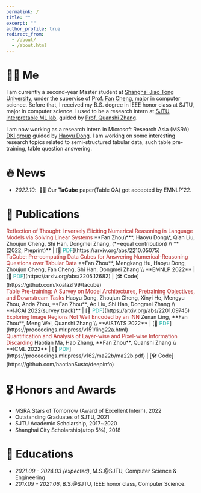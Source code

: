 ```yaml
---
permalink: /
title: ""
excerpt: ""
author_profile: true
redirect_from: 
  - /about/
  - /about.html
---
```


<span class='anchor' id='about-me'></span>

# 🐱‍🚀 Me

I am currently a second-year Master student at [Shanghai Jiao Tong University](https://en.sjtu.edu.cn/), under the supervise of [Prof. Fan Cheng](https://www.cs.sjtu.edu.cn/~chengfan/index.html), major in computer science. Before that, I received my B.S. degree in IEEE honor class at SJTU, major in computer science. I used to be a research intern at [ SJTU interpretable ML lab](https://sjtu-xai-lab.github.io/), guided by [Prof. Quanshi Zhang](qszhang.com).

I am now working as a research intern in Microsoft Research Asia (MSRA) [DKI group](https://www.microsoft.com/en-us/research/group/data-knowledge-intelligence/) guided by [Haoyu Dong](https://www.microsoft.com/en-us/research/people/hadong/). I am working on some interesting research topics related to semi-structured tabular data, such table pre-training, table question answering.

# 🔥 News
- *2022.10*: &nbsp;🎉🎉 Our **TaCube** paper(Table QA) got accepted by EMNLP'22.

# 📝 Publications 

<div class='paper-box-text' markdown="1">
<font color="FireBrick">Reflection of Thought: Inversely Eliciting Numerical Reasoning in Language Models via Solving Linear Systems</font>
**Fan Zhou\***, Haoyu Dong\*, Qian Liu, Zhoujun Cheng, Shi Han, Dongmei Zhang, (*=equal contribution) \\
**(2022, Preprint)** |  [📄 <font color="LightSeaGreen">PDF</font>](https://arxiv.org/abs/2210.05075) 
</div>
 
 <div class='paper-box-text' markdown="1">
<font color="FireBrick">TaCube: Pre-computing Data Cubes for Answering Numerical-Reasoning Questions over Tabular Data</font>
**Fan Zhou**, Mengkang Hu, Haoyu Dong, Zhoujun Cheng, Fan Cheng, Shi Han, Dongmei Zhang \\
**EMNLP 2022** | [📄 <font color="LightSeaGreen">PDF</font>](https://arxiv.org/abs/2205.12682) | [🛠 Code](https://github.com/koalazf99/tacube)
</div>

<div class='paper-box-text' markdown="1">
<font color="FireBrick">Table Pre-training: A Survey on Model Architectures, Pretraining Objectives, and Downstream Tasks</font>
Haoyu Dong, Zhoujun Cheng, Xinyi He, Mengyu Zhou, Anda Zhou, **Fan Zhou**, Ao Liu, Shi Han, Dongmei Zhang \\
**IJCAI 2022(survey track)** | [📄 <font color="LightSeaGreen">PDF</font>](https://arxiv.org/abs/2201.09745)
</div>

<div class='paper-box-text' markdown="1">
<font color="FireBrick">Exploring Image Regions Not Well Encoded by an INN</font>
Zenan Ling, **Fan Zhou**, Meng Wei, Quanshi Zhang \\
**AISTATS 2022** | [📄 <font color="LightSeaGreen">PDF</font>](https://proceedings.mlr.press/v151/ling22a.html)
</div>

<div class='paper-box-text' markdown="1">
<font color="FireBrick">Quantification and Analysis of Layer-wise and Pixel-wise Information Discarding</font>
Haotian Ma, Hao Zhang, **Fan Zhou**, Quanshi Zhang \\
**ICML 2022** | [📄 <font color="LightSeaGreen">PDF</font>](https://proceedings.mlr.press/v162/ma22b/ma22b.pdf) | [🛠 Code](https://github.com/haotianSustc/deepinfo)
</div>

# 🎖 Honors and Awards
- MSRA Stars of Tomorrow (Award of Excellent Intern), 2022
- Outstanding Graduates of SJTU, 2021
- SJTU Academic Scholarship, 2017~2020
- Shanghai City Scholarship(≈top 5%), 2018

# 📖 Educations
- *2021.09 - 2024.03 (expected)*, M.S.@SJTU, Computer Science & Engineering
- *2017.09 - 2021.06*, B.S.@SJTU, IEEE honor class, Computer Science.